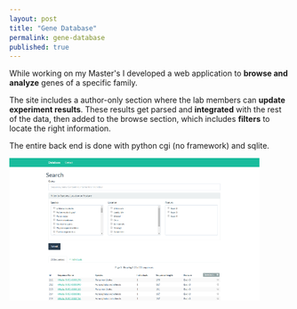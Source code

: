 ```yaml
---
layout: post
title: "Gene Database"
permalink: gene-database
published: true
---
```


While working on my Master's I developed a web application to **browse and analyze** genes of a specific 
family.

The site includes a author-only section where the lab members can **update experiment results**. These results get parsed and **integrated** with the rest of the data, then added to the browse section, which includes **filters** to locate the right information.

The entire back end is done with python cgi (no framework) and sqlite.

![Gene database picture](/images/database.png)
